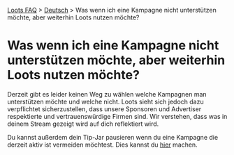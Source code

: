 [Loots FAQ](../../) > [Deutsch](../) > Was wenn ich eine Kampagne nicht unterstützen möchte, aber weiterhin Loots nutzen möchte?

# Was wenn ich eine Kampagne nicht unterstützen möchte, aber weiterhin Loots nutzen möchte?

Derzeit gibt es leider keinen Weg zu wählen welche Kampagnen man unterstützen möchte und welche nicht.
Loots sieht sich jedoch dazu verpflichtet sicherzustellen, dass unsere Sponsoren und Advertiser respektierte
und vertrauenswürdige Firmen sind. Wir verstehen, dass was in deinem Stream gezeigt wird auf dich reflektiert wird.

Du kannst außerdem dein Tip-Jar pausieren wenn du eine Kampagne die derzeit aktiv ist vermeiden möchtest. Dies kannst
du [hier](https://loots.com/en/account/tips) machen.
